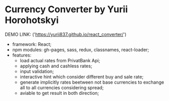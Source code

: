 # Currency Converter by Yurii Horohotskyi

DEMO LINK: ('https://yurii837.github.io/react_converter/')

- framework: React;
- npm modules: gh-pages, sass, redux, classnames, react-loader;
- features: 
    - load actual rates from PrivatBank Api;
    - applying cash and cashless rates;
    - input validation;
    - interactive hint which consider different buy and sale rate;
    - generate implicitly rates beetween not base currencies to
      exchange all to all currencies considering spread;
    - aviable to get result in both direction;
